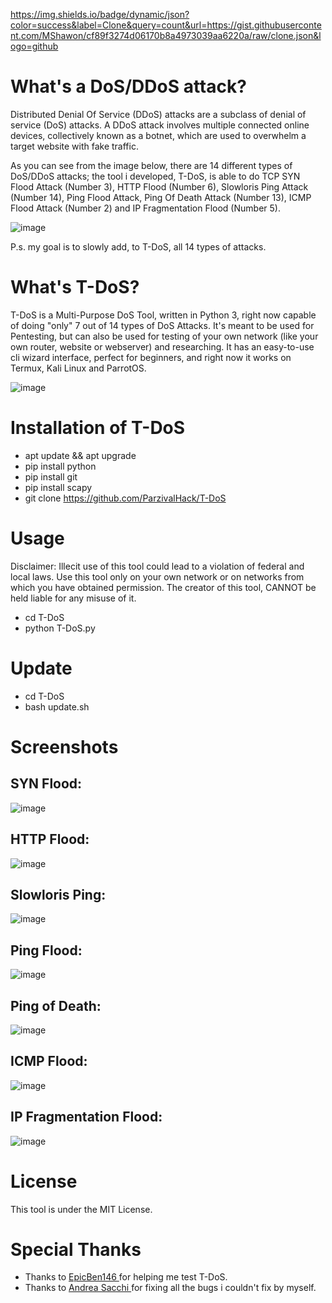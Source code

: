 https://img.shields.io/badge/dynamic/json?color=success&label=Clone&query=count&url=https://gist.githubusercontent.com/MShawon/cf89f3274d06170b8a4973039aa6220a/raw/clone.json&logo=github
# What's a DoS/DDoS attack?
Distributed Denial Of Service (DDoS) attacks are a subclass of denial of service (DoS) attacks. A DDoS attack involves multiple connected online devices, collectively known as a botnet, which are used to overwhelm a target website with fake traffic.

As you can see from the image below, there are 14 different types of DoS/DDoS attacks; the tool i developed, T-DoS, is able to do TCP SYN Flood Attack (Number 3), HTTP Flood (Number 6), Slowloris Ping Attack (Number 14), Ping Flood Attack, Ping Of Death Attack (Number 13), ICMP Flood Attack (Number 2) and IP Fragmentation Flood (Number 5).

![image](https://user-images.githubusercontent.com/82817793/205066388-55fb2697-e1f6-4214-8b5f-1d903bd61567.png)

P.s. my goal is to slowly add, to T-DoS, all 14 types of attacks.

# What's T-DoS?
T-DoS is a Multi-Purpose DoS Tool, written in Python 3, right now capable of doing "only" 7 out of 14 types of DoS Attacks. It's meant to be used for Pentesting, but can also be used for testing of your own network (like your own router, website or webserver) and researching. It has an easy-to-use cli wizard interface, perfect for beginners, and right now it works on Termux, Kali Linux and ParrotOS.

![image](https://user-images.githubusercontent.com/82817793/208090844-f0ce76cf-0391-486b-8fb3-f73dee905a34.png)

# Installation of T-DoS
* apt update && apt upgrade
* pip install python
* pip install git
* pip install scapy
* git clone https://github.com/ParzivalHack/T-DoS

# Usage
Disclaimer: Illecit use of this tool could lead to a violation of federal and local laws. Use this tool only on your own network or on networks from which you have obtained permission. The creator of this tool, CANNOT be held liable for any misuse of it.
* cd T-DoS
* python T-DoS.py

# Update
* cd T-DoS
* bash update.sh

# Screenshots
## SYN Flood:
![image](https://user-images.githubusercontent.com/82817793/208093713-22862d80-b536-410a-9408-b71be2738449.png)


## HTTP Flood:
![image](https://user-images.githubusercontent.com/82817793/208091769-748a2b25-a6d6-459a-8f4d-1cf38b243395.png)

## Slowloris Ping:
![image](https://user-images.githubusercontent.com/82817793/208422926-9db17aad-02c4-4989-b68c-7d48d9b11003.png)

## Ping Flood:
![image](https://user-images.githubusercontent.com/82817793/208091997-c28d9301-c007-48e4-afc2-62f1ad9aed57.png)
## Ping of Death:
![image](https://user-images.githubusercontent.com/82817793/208092416-756145a5-28df-4cc2-9981-79cf72fc7294.png)

## ICMP Flood:
![image](https://user-images.githubusercontent.com/82817793/208092684-d4c95f63-fd75-4e61-aafb-d59ff628be7f.png)

## IP Fragmentation Flood:
![image](https://user-images.githubusercontent.com/82817793/208092803-9e455cba-766e-4e92-a513-7c283ffb1ddd.png)


# License
This tool is under the MIT License.

# Special Thanks
* Thanks to  <a href = "https://github.com/EpicBen146" > EpicBen146 </a> for helping me test T-DoS.
* Thanks to  <a href = "https://github.com/alsacchi" > Andrea Sacchi </a> for fixing all the bugs i couldn't fix by myself.

